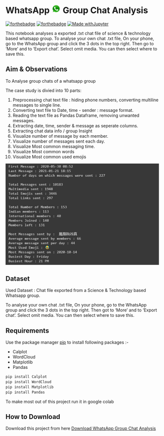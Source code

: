 # WhatsApp ![Alt text](whatsapp_icon.png?raw=true "WhatsApp") Group Chat Analysis

[![forthebadge](https://forthebadge.com/images/badges/built-with-love.svg)](https://forthebadge.com)
[![forthebadge](https://forthebadge.com/images/badges/made-with-python.svg)](https://forthebadge.com)
[![Made withJupyter](https://img.shields.io/badge/Made%20with-Jupyter-orange?style=for-the-badge&logo=Jupyter)](https://jupyter.org/try)

This notebook analyses a exported .txt chat file of science & technology based whatsapp group. To analyse your own chat .txt file, On your phone, go to the WhatsApp group and click the 3 dots in the top right. Then go to ‘More’ and to ‘Export chat’. Select omit media. You can then select where to save this.

## Aim & Observations

To Analyse group chats of a whatsapp group

The case study is divied into 10 parts:

1. Preprocessing chat text file : hiding phone numbers, converting multiline messages to single line.
2. Converting text file to Date, time - sender : message format.
3. Reading the text file as Pandas Dataframe, removing unwanted messages.
4. Extracting date, time, sender & message as seperate columns.
5. Extracting chat data info / group Insight
6. Visualize number of message by each member.
7. Visualize number of messages sent each day.
8. Visualize Most common messaging time.
9. Visualize Most common words
10. Visualize Most common used emojis

![Alt text](visualization.png?raw=true "Tracking Bird Migration")

## Dataset 

Used Dataset : Chat file exported from a Science & Technology based Whatsapp group.

To analyse your own chat .txt file, On your phone, go to the WhatsApp group and click the 3 dots in the top right. Then got to ‘More’ and to ‘Export chat’. Select omit media. You can then select where to save this.

## Requirements

Use the package manager [pip](https://pip.pypa.io/en/stable/) to install following packages :-
* Calplot
* WordCloud
* Matplotlib
* Pandas

```bash
pip install Calplot
pip install WordCloud
pip install Matplotlib
pip install Pandas
```

To make most out of this project run it in google colab

## How to Download

Download this project from here [Download WhatsApp Group Chat Analysis](https://downgit.github.io/#/home?url=https://github.com/pyGuru123/Data-Analysis-and-Visualization/tree/main/WhatsApp%20Group%20Chat%20Analysis)
